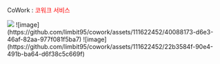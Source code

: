 CoWork : <a href="http://coworkintranet.site" target="_blank" style="text-decoration: none; color: red;">코워크 서비스</a>

<img src="https://github.com/limbit95/cowork/assets/111622452/40088173-d6e3-46af-82aa-977f081f5ba7">
![image](https://github.com/limbit95/cowork/assets/111622452/40088173-d6e3-46af-82aa-977f081f5ba7)
![image](https://github.com/limbit95/cowork/assets/111622452/22b3584f-90e4-491b-ba64-d6f38c5c669f)
